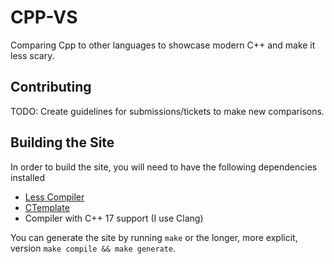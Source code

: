 # CPP-VS

Comparing Cpp to other languages to showcase modern C++ and make it less
scary.



## Contributing

TODO: Create guidelines for submissions/tickets to make new comparisons.

## Building the Site

In order to build the site, you will need to have the following dependencies installed

+ [Less Compiler](http://lesscss.org/)
+ [CTemplate](https://github.com/rockdreamer/ctemplate)
+ Compiler with C++ 17 support (I use Clang)

You can generate the site by running `make` or the longer, more explicit, version
`make compile && make generate`.